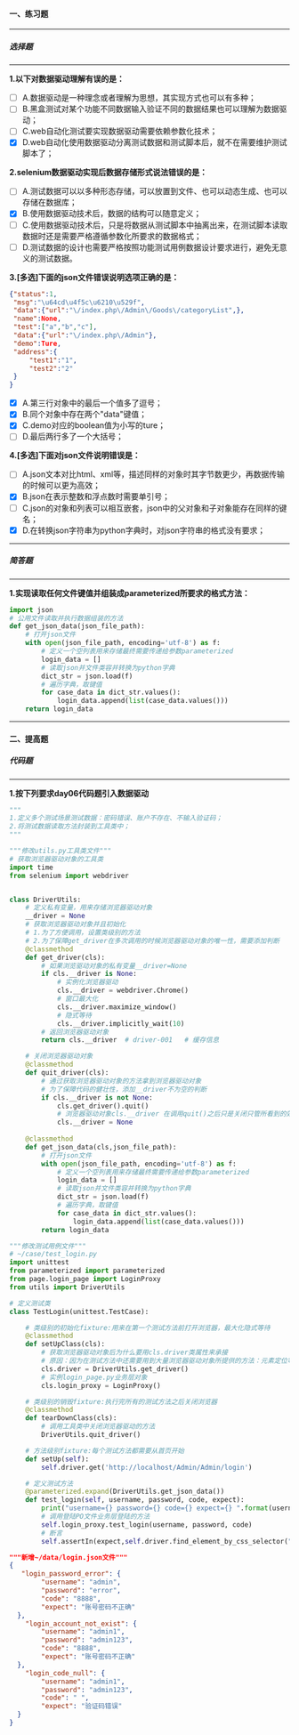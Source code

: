 

#### 一、练习题

---

##### 选择题

---

**1.以下对数据驱动理解有误的是：**

- [ ] A.数据驱动是一种理念或者理解为思想，其实现方式也可以有多种；
- [ ] B.黑盒测试对某个功能不同数据输入验证不同的数据结果也可以理解为数据驱动；
- [ ] C.web自动化测试要实现数据驱动需要依赖参数化技术；
- [x] D.web自动化使用数据驱动分离测试数据和测试脚本后，就不在需要维护测试脚本了；

**2.selenium数据驱动实现后数据存储形式说法错误的是：**

- [ ] A.测试数据可以以多种形态存储，可以放置到文件、也可以动态生成、也可以存储在数据库；
- [x] B.使用数据驱动技术后，数据的结构可以随意定义；
- [ ] C.使用数据驱动技术后，只是将数据从测试脚本中抽离出来，在测试脚本读取数据时还是需要严格遵循参数化所要求的数据格式；
- [ ] D.测试数据的设计也需要严格按照功能测试用例数据设计要求进行，避免无意义的测试数据。

**3.[多选]下面的json文件错误说明选项正确的是：**

```json
{"status":1,
 "msg":"\u64cd\u4f5c\u6210\u529f",
 "data":{"url":"\/index.php\/Admin\/Goods\/categoryList",},
 "name":None,
 "test":["a","b","c"],
 "data":{"url":"\/index.php\/Admin"},
 "demo":Ture,
 "address":{
     "test1":"1",
     "test2":"2"
 }
}
```

- [x] A.第三行对象中的最后一个值多了逗号；
- [x] B.同个对象中存在两个"data"键值；
- [x] C.demo对应的boolean值为小写的ture；
- [ ] D.最后两行多了一个大括号；

**4.[多选]下面对json文件说明错误是：**

- [ ] A.json文本对比html、xml等，描述同样的对象时其字节数更少，再数据传输的时候可以更为高效；
- [x] B.json在表示整数和浮点数时需要单引号；
- [ ] C.json的对象和列表可以相互嵌套，json中的父对象和子对象能存在同样的键名；
- [x] D.在转换json字符串为python字典时，对json字符串的格式没有要求；

---

##### 简答题

---

**1.实现读取任何文件键值并组装成parameterized所要求的格式方法：**

```python
import json
# 公用文件读取并执行数据组装的方法
def get_json_data(json_file_path):
    # 打开json文件
    with open(json_file_path, encoding='utf-8') as f:
        # 定义一个空列表用来存储最终需要传递给参数parameterized
        login_data = []
        # 读取json并文件类容并转换为python字典
        dict_str = json.load(f)
        # 遍历字典，取键值
        for case_data in dict_str.values():
            login_data.append(list(case_data.values()))    
    return login_data
```

---

#### 二、提高题

##### 代码题

---

**1.按下列要求day06代码题引入数据驱动**

```python
"""
1.定义多个测试场景测试数据：密码错误、账户不存在、不输入验证码；
2.将测试数据读取方法封装到工具类中；
"""
```

```python
"""修改utils.py工具类文件"""
# 获取浏览器驱动对象的工具类
import time
from selenium import webdriver


class DriverUtils:
    # 定义私有变量，用来存储浏览器驱动对象
    __driver = None
    # 获取浏览器驱动对象并且初始化
    # 1.为了方便调用，设置类级别的方法
    # 2.为了保障get_driver在多次调用的时候浏览器驱动对象的唯一性，需要添加判断
    @classmethod
    def get_driver(cls):
        # 如果浏览驱动对象的私有变量__driver=None
        if cls.__driver is None:
            # 实例化浏览器驱动
            cls.__driver = webdriver.Chrome()
            # 窗口最大化
            cls.__driver.maximize_window()
            # 隐式等待
            cls.__driver.implicitly_wait(10)
        # 返回浏览器驱动对象
        return cls.__driver  # driver-001   # 缓存信息

    # 关闭浏览器驱动对象
    @classmethod
    def quit_driver(cls):
        # 通过获取浏览器驱动对象的方法拿到浏览器驱动对象
        # 为了保障代码的健壮性，添加__driver不为空的判断
        if cls.__driver is not None:
            cls.get_driver().quit()
            # 浏览器驱动对象cls.__driver 在调用quit()之后只是关闭只管所看到的效果，实际里面还有一些缓存信息
            cls.__driver = None
    
    @classmethod
    def get_json_data(cls,json_file_path):
    	# 打开json文件
        with open(json_file_path, encoding='utf-8') as f:
            # 定义一个空列表用来存储最终需要传递给参数parameterized
            login_data = []
            # 读取json并文件类容并转换为python字典
            dict_str = json.load(f)
            # 遍历字典，取键值
            for case_data in dict_str.values():
                login_data.append(list(case_data.values()))    
        return login_data
```

```python
"""修改测试用例文件"""
# ~/case/test_login.py
import unittest
from parameterized import parameterized
from page.login_page import LoginProxy
from utils import DriverUtils

# 定义测试类
class TestLogin(unittest.TestCase):

    # 类级别的初始化fixture:用来在第一个测试方法前打开浏览器，最大化隐式等待
    @classmethod
    def setUpClass(cls):
        # 获取浏览器驱动对象后为什么要用cls.driver类属性来承接
        # 原因：因为在测试方法中还需要用到大量浏览器驱动对象所提供的方法：元素定位等等
        cls.driver = DriverUtils.get_driver()
        # 实例login_page.py业务层对象
        cls.login_proxy = LoginProxy()

    # 类级别的销毁fixture:执行完所有的测试方法之后关闭浏览器
    @classmethod
    def tearDownClass(cls):
        # 调用工具类中关闭浏览器驱动的方法
        DriverUtils.quit_driver()

    # 方法级别fixture:每个测试方法都需要从首页开始
    def setUp(self):
        self.driver.get('http://localhost/Admin/Admin/login')

    # 定义测试方法
    @parameterized.expand(DriverUtils.get_json_data())
    def test_login(self, username, password, code, expect):
        print("username={} password={} code={} expect={} ".format(username, password, code, expect))
        # 调用登陆PO文件业务层登陆的方法
        self.login_proxy.test_login(username, password, code) 
        # 断言
        self.assertIn(expect,self.driver.find_element_by_css_selector(".error").text)
```

```json
"""新增~/data/login.json文件"""
{
   "login_password_error": {
        "username": "admin",
        "password": "error",
        "code": "8888",
        "expect": "账号密码不正确"
  },
    "login_account_not_exist": {
        "username": "admin1",
        "password": "admin123",
        "code": "8888",
        "expect": "账号密码不正确"
  },
    "login_code_null": {
        "username": "admin1",
        "password": "admin123",
        "code": " ",
        "expect": "验证码错误"
  }
}
```

